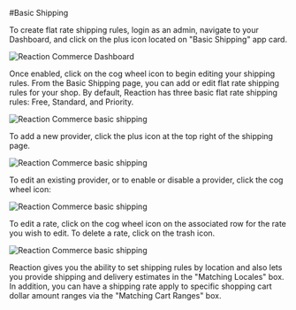 #Basic Shipping

To create flat rate shipping rules, login as an admin, navigate to your Dashboard, and click on the plus icon located on "Basic Shipping" app card. 

![](http://raw.github.com/reactioncommerce/reaction/master/docs/assets/guide-dashboard-shipping-arrow.png "Reaction Commerce Dashboard")

Once enabled, click on the cog wheel icon to begin editing your shipping rules. From the Basic Shipping page, you can add or edit flat rate shipping rules for your shop. By default, Reaction has three basic flat rate shipping rules: Free, Standard, and Priority. 

![](http://raw.github.com/reactioncommerce/reaction/master/docs/assets/guide-basic-shipping.png "Reaction Commerce basic shipping")

To add a new provider, click the plus icon at the top right of the shipping page.

![](http://raw.github.com/reactioncommerce/reaction/master/docs/assets/guide-shipping-add-provider.png "Reaction Commerce basic shipping")

To edit an existing provider, or to enable or disable a provider, click the cog wheel icon:

![](http://raw.github.com/reactioncommerce/reaction/master/docs/assets/guide-shipping-update-provider.png "Reaction Commerce basic shipping")

To edit a rate, click on the cog wheel icon on the associated row for the rate you wish to edit. To delete a rate, click on the trash icon. 

![](http://raw.github.com/reactioncommerce/reaction/master/docs/assets/guide-shipping-edit-rate.png "Reaction Commerce basic shipping")

Reaction gives you the ability to set shipping rules by location and also lets you provide shipping and delivery estimates in the "Matching Locales" box. In addition, you can have a shipping rate apply to specific shopping cart dollar amount ranges via the "Matching Cart Ranges" box.


